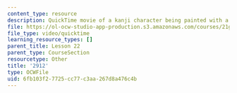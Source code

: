```yaml
---
content_type: resource
description: QuickTime movie of a kanji character being painted with a brush.
file: https://ol-ocw-studio-app-production.s3.amazonaws.com/courses/21g-504-japanese-iv-spring-2009/6fb103f27725cc77c3aa267d8a476c4b_2912.mov
file_type: video/quicktime
learning_resource_types: []
parent_title: Lesson 22
parent_type: CourseSection
resourcetype: Other
title: '2912'
type: OCWFile
uid: 6fb103f2-7725-cc77-c3aa-267d8a476c4b
---
```

